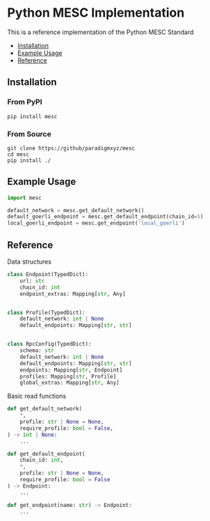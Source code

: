 
# Python MESC Implementation

This is a reference implementation of the Python MESC Standard

- [Installation](#installation)
- [Example Usage](#example-usage)
- [Reference](#reference)

## Installation

### From PyPI
`pip install mesc`

### From Source
```
git clone https://github/paradigmxyz/mesc
cd mesc
pip install ./
```

## Example Usage

```python
import mesc

default_network = mesc.get_default_network()
default_goerli_endpoint = mesc.get_default_endpoint(chain_id=5)
local_goerli_endpoint = mesc.get_endpoint('local_goerli')
```

## Reference

Data structures
```python
class Endpoint(TypedDict):
    url: str
    chain_id: int
    endpoint_extras: Mapping[str, Any]


class Profile(TypedDict):
    default_network: int | None
    default_endpoints: Mapping[str, str]


class RpcConfig(TypedDict):
    schema: str
    default_network: int | None
    default_endpoints: Mapping[str, str]
    endpoints: Mapping[str, Endpoint]
    profiles: Mapping[str, Profile]
    global_extras: Mapping[str, Any]
```

Basic read functions
```python
def get_default_network(
    *,
    profile: str | None = None,
    require_profile: bool = False,
) -> int | None:
    ...

def get_default_endpoint(
    chain_id: int,
    *,
    profile: str | None = None,
    require_profile: bool = False
) -> Endpoint:
    ...

def get_endpoint(name: str) -> Endpoint:
    ...
```
